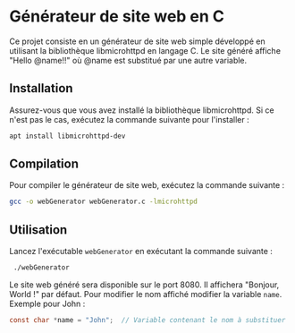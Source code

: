 # Générateur de site web en C

Ce projet consiste en un générateur de site web simple développé en utilisant la bibliothèque libmicrohttpd en langage C. Le site généré affiche "Hello @name!!" où @name est substitué par une autre variable.

## Installation

Assurez-vous que vous avez installé la bibliothèque libmicrohttpd. Si ce n'est pas le cas, exécutez la commande suivante pour l'installer :

```bash
apt install libmicrohttpd-dev
```

## Compilation

Pour compiler le générateur de site web, exécutez la commande suivante :

```bash
gcc -o webGenerator webGenerator.c -lmicrohttpd
```

## Utilisation

Lancez l'exécutable `webGenerator` en exécutant la commande suivante :

```bash
 ./webGenerator
```

Le site web généré sera disponible sur le port 8080. Il affichera "Bonjour, World !" par défaut. Pour modifier le nom affiché modifier la variable `name`. 
Exemple pour John :

```c
const char *name = "John";  // Variable contenant le nom à substituer
```
